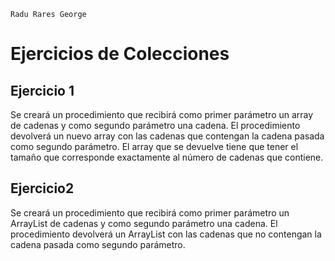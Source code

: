     Radu Rares George

# Ejercicios de Colecciones

## Ejercicio 1

Se creará un procedimiento que recibirá como primer parámetro un array de cadenas y como segundo parámetro
una cadena.
El procedimiento devolverá un nuevo array con las cadenas que contengan la cadena pasada como segundo
parámetro.
El array que se devuelve tiene que tener el tamaño que corresponde exactamente al número de cadenas que
contiene.

## Ejercicio2
Se creará un procedimiento que recibirá como primer parámetro un ArrayList de cadenas y como segundo
parámetro una cadena.
El procedimiento devolverá un ArrayList con las cadenas que no contengan la cadena pasada como segundo
parámetro.
